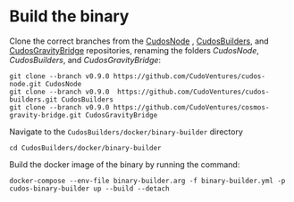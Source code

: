 # Build the binary

Clone the correct branches from the [CudosNode](https://github.com/CudoVentures/cudos-node) , [CudosBuilders](https://github.com/CudoVentures/cudos-builders), and [CudosGravityBridge](https://github.com/CudoVentures/cosmos-gravity-bridge) repositories, renaming the folders *CudosNode*, *CudosBuilders*, and *CudosGravityBridge*:

```
git clone --branch v0.9.0 https://github.com/CudoVentures/cudos-node.git CudosNode
git clone --branch v0.9.0  https://github.com/CudoVentures/cudos-builders.git CudosBuilders
git clone --branch v0.9.0 https://github.com/CudoVentures/cosmos-gravity-bridge.git CudosGravityBridge
```

Navigate to the `CudosBuilders/docker/binary-builder` directory
```
cd CudosBuilders/docker/binary-builder 
```

Build the docker image of the binary by running the command:
```
docker-compose --env-file binary-builder.arg -f binary-builder.yml -p cudos-binary-builder up --build --detach
```
